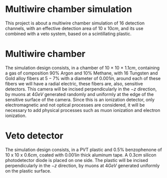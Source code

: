# Multiwire chamber simulation
This project is about a multiwire chamber simulation of 16 detection channels, with an effective detection area of $10$ x $10cm$, and its use combined with a veto system, based on a scintillating plastic.

# Multiwire chamber
The simulation design consists, in a chamber of $10$ × $10$ × $1.1cm$, containing a gas of composition $90$% Argon and $10$% Methane, with 16 Tungsten and Gold alloy fibers at $5-7$% with a diameter of $0.001in$, around each of these fibers we will have a radial electric, these fibers are, also, sensitive detectors. This camera will be incised perpendicularly in the $-z$ direction, by muons at $4GeV$ generated randomly and uniformly at the edge of the sensitive surface of the camera. Since this is an ionization detector, only electromagnetic and not optical processes are considered, it will be necessary to add physical processes such as muon ionization and electron ionization.

# Veto detector
The simulation design consists, in a PVT plastic and $0.5$% benzophenone of $10$ x $10$ x $0.6cm$, coated with $0.001in$ thick aluminum tape. A $0.3cm$ silicon photodetector diode is placed on one side. The plastic will be incised perpendicularly in the $-z$ direction, by muons at $4GeV$ generated uniformly on the plastic surface. 
